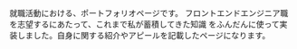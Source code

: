 就職活動における、ポートフォリオページです。
フロントエンドエンジニア職を志望するにあたって、これまで私が蓄積してきた知識
をふんだんに使って実装しました。自身に関する紹介やアピールを記載したページになります。
